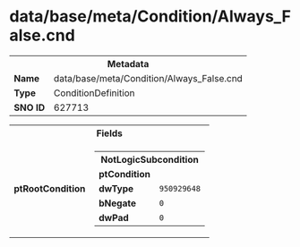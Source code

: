 <h1>data/base/meta/Condition/Always_False.cnd</h1><table><tr><th colspan="100%">Metadata</th></tr><tr><td><b>Name</b></td><td>data/base/meta/Condition/Always_False.cnd</td></tr><tr><td><b>Type</b></td><td>ConditionDefinition</td></tr><tr><td><b>SNO ID</b></td><td>627713</td></tr></table>

<table><tr><th colspan="100%">Fields</th></tr><tr><td><b>ptRootCondition</b></td><td><table><tr><th colspan="100%">NotLogicSubcondition</th></tr><tr><td><b>ptCondition</b></td><td></td></tr><tr><td><b>dwType</b></td><td><code>950929648</code></td></tr><tr><td><b>bNegate</b></td><td><code>0</code></td></tr><tr><td><b>dwPad</b></td><td><code>0</code></td></tr></table>


</td></tr></table>

